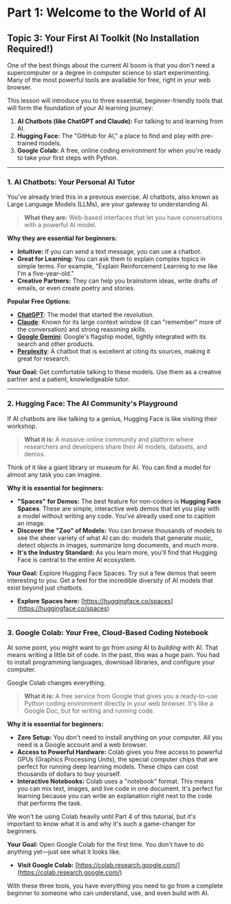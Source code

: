 # Part 1: Welcome to the World of AI
## Topic 3: Your First AI Toolkit (No Installation Required!)

One of the best things about the current AI boom is that you don't need a supercomputer or a degree in computer science to start experimenting. Many of the most powerful tools are available for free, right in your web browser.

This lesson will introduce you to three essential, beginner-friendly tools that will form the foundation of your AI learning journey:
1.  **AI Chatbots (like ChatGPT and Claude):** For talking to and learning from AI.
2.  **Hugging Face:** The "GitHub for AI," a place to find and play with pre-trained models.
3.  **Google Colab:** A free, online coding environment for when you're ready to take your first steps with Python.

---

### 1. AI Chatbots: Your Personal AI Tutor

You've already tried this in a previous exercise. AI chatbots, also known as Large Language Models (LLMs), are your gateway to understanding AI.

> **What they are:** Web-based interfaces that let you have conversations with a powerful AI model.

**Why they are essential for beginners:**
*   **Intuitive:** If you can send a text message, you can use a chatbot.
*   **Great for Learning:** You can ask them to explain complex topics in simple terms. For example, "Explain Reinforcement Learning to me like I'm a five-year-old."
*   **Creative Partners:** They can help you brainstorm ideas, write drafts of emails, or even create poetry and stories.

**Popular Free Options:**
*   **[ChatGPT](https://chat.openai.com/)**: The model that started the revolution.
*   **[Claude](https://claude.ai/)**: Known for its large context window (it can "remember" more of the conversation) and strong reasoning skills.
*   **[Google Gemini](https://gemini.google.com/)**: Google's flagship model, tightly integrated with its search and other products.
*   **[Perplexity](https://www.perplexity.ai/)**: A chatbot that is excellent at citing its sources, making it great for research.

**Your Goal:** Get comfortable talking to these models. Use them as a creative partner and a patient, knowledgeable tutor.

---

### 2. Hugging Face: The AI Community's Playground

If AI chatbots are like talking to a genius, Hugging Face is like visiting their workshop.

> **What it is:** A massive online community and platform where researchers and developers share their AI models, datasets, and demos.

Think of it like a giant library or museum for AI. You can find a model for almost any task you can imagine.

**Why it is essential for beginners:**
*   **"Spaces" for Demos:** The best feature for non-coders is **Hugging Face Spaces**. These are simple, interactive web demos that let you play with a model without writing any code. You've already used one to caption an image.
*   **Discover the "Zoo" of Models:** You can browse thousands of models to see the sheer variety of what AI can do: models that generate music, detect objects in images, summarize long documents, and much more.
*   **It's the Industry Standard:** As you learn more, you'll find that Hugging Face is central to the entire AI ecosystem.

**Your Goal:** Explore Hugging Face Spaces. Try out a few demos that seem interesting to you. Get a feel for the incredible diversity of AI models that exist beyond just chatbots.
*   **Explore Spaces here:** [https://huggingface.co/spaces](https://huggingface.co/spaces)

---

### 3. Google Colab: Your Free, Cloud-Based Coding Notebook

At some point, you might want to go from *using* AI to *building* with AI. That means writing a little bit of code. In the past, this was a huge pain. You had to install programming languages, download libraries, and configure your computer.

Google Colab changes everything.

> **What it is:** A free service from Google that gives you a ready-to-use Python coding environment directly in your web browser. It's like a Google Doc, but for writing and running code.

**Why it is essential for beginners:**
*   **Zero Setup:** You don't need to install anything on your computer. All you need is a Google account and a web browser.
*   **Access to Powerful Hardware:** Colab gives you free access to powerful GPUs (Graphics Processing Units), the special computer chips that are perfect for running deep learning models. These chips can cost thousands of dollars to buy yourself.
*   **Interactive Notebooks:** Colab uses a "notebook" format. This means you can mix text, images, and live code in one document. It's perfect for learning because you can write an explanation right next to the code that performs the task.

We won't be using Colab heavily until Part 4 of this tutorial, but it's important to know what it is and why it's such a game-changer for beginners.

**Your Goal:** Open Google Colab for the first time. You don't have to do anything yet—just see what it looks like.
*   **Visit Google Colab:** [https://colab.research.google.com/](https://colab.research.google.com/)

With these three tools, you have everything you need to go from a complete beginner to someone who can understand, use, and even build with AI.
